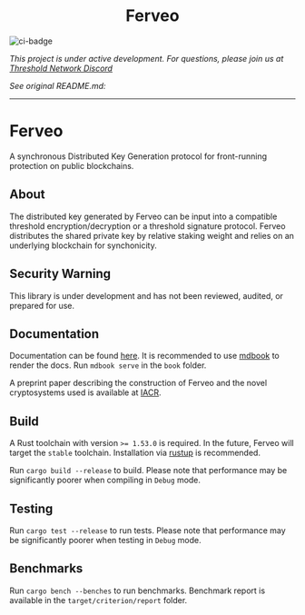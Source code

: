<h1 align="center">Ferveo</h1>

![ci-badge](https://github.com/nucypher/ferveo/actions/workflows/workspace.yml/badge.svg)

_This project is under active development. For questions, please join us at [Threshold Network Discord](https://discord.com/invite/threshold&ved=2ahUKEwivucaW2Y3-AhXiwosKHQCEAKUQFnoECA0QAQ&usg=AOvVaw08x-9JYJFDcd6PEOx0xAeg)_

_See original README.md:_

---

# Ferveo

A synchronous Distributed Key Generation protocol for front-running protection on public blockchains.

## About

The distributed key generated by Ferveo can be input into a compatible threshold encryption/decryption or a threshold
signature protocol. Ferveo distributes the shared private key by relative staking weight and relies on an underlying
blockchain for synchonicity.

## Security Warning

This library is under development and has not been reviewed, audited, or prepared for use.

## Documentation

Documentation can be found [here](book/).
It is recommended to use [mdbook](https://rust-lang.github.io/mdBook/) to render the docs. Run `mdbook serve` in
the `book` folder.

A preprint paper describing the construction of Ferveo and the novel cryptosystems used is available at
[IACR](https://eprint.iacr.org/2022/898).

## Build

A Rust toolchain with version `>= 1.53.0` is required. In the future, Ferveo will target the `stable` toolchain.
Installation via [rustup](https://rustup.rs/) is recommended.

Run `cargo build --release` to build.
Please note that performance may be significantly poorer when compiling in `Debug` mode.

## Testing

Run `cargo test --release` to run tests. Please note that performance may be significantly poorer when testing
in `Debug` mode.

## Benchmarks

Run `cargo bench --benches` to run benchmarks. Benchmark report is available in the `target/criterion/report` folder.


